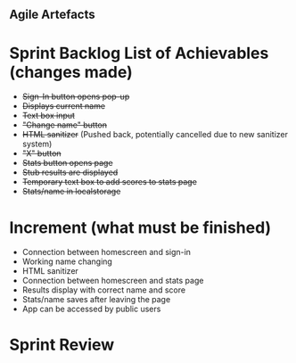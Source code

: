 ## Agile Artefacts
# Sprint Backlog List of Achievables (changes made)
* ~~Sign-In button opens pop-up~~
* ~~Displays current name~~
* ~~Text box input~~
* ~~"Change name" button~~
* ~~HTML sanitizer~~ (Pushed back, potentially cancelled due to new sanitizer system)
* ~~"X" button~~
* ~~Stats button opens page~~
* ~~Stub results are displayed~~
* ~~Temporary text box to add scores to stats page~~
* ~~Stats/name in localstorage~~
# Increment (what must be finished)
* Connection between homescreen and sign-in
* Working name changing
* HTML sanitizer
* Connection between homescreen and stats page
* Results display with correct name and score
* Stats/name saves after leaving the page
* App can be accessed by public users
# Sprint Review